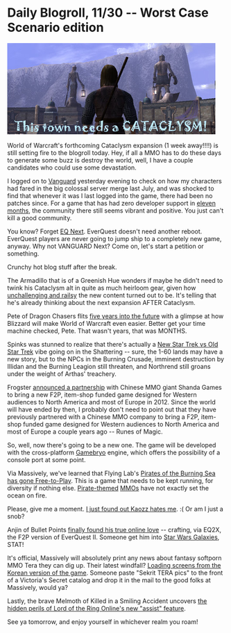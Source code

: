 # Daily Blogroll, 11/30 -- Worst Case Scenario edition

![](../uploads/2010/11/vgclient-2010-11-29-20-32-30-42.jpg "Well, Vanguard needs SOMETHING!")

World of Warcraft's forthcoming Cataclysm expansion (1 week away!!!!) is still setting fire to the blogroll today. Hey, if all a MMO has to do these days to generate some buzz is destroy the world, well, I have a couple candidates who could use some devastation.

I logged on to [Vanguard](http://vgplayers.station.sony.com/) yesterday evening to check on how my characters had fared in the big colossal server merge last July, and was shocked to find that whenever it was I last logged into the game, there had been no patches since. For a game that has had zero developer support in [eleven months](http://vgplayers.station.sony.com/gameUpdates.vm), the community there still seems vibrant and positive. You just can't kill a good community.

You know? Forget [EQ Next](http://www.joystiq.com/2010/08/07/soe-unveils-everquest-next-at-fan-faire/). EverQuest doesn't need another reboot. EverQuest players are never going to jump ship to a completely new game, anyway. Why not VANGUARD Next? Come on, let's start a petition or something.

Crunchy hot blog stuff after the break.


The Armadillo that is of a Greenish Hue wonders if maybe he didn't need to twink his Cataclysm alt in quite as much heirloom gear, given how [unchallenging and railsy](http://playervsdeveloper.blogspot.com/2010/11/scattered-shattering-impressions.html) the new content turned out to be. It's telling that he's already thinking about the next expansion AFTER Cataclysm.

Pete of Dragon Chasers flits [five years into the future](http://dragonchasers.com/2010/11/29/next-gen-wow/) with a glimpse at how Blizzard will make World of Warcraft even easier. Better get your time machine checked, Pete. That wasn't years, that was MONTHS.

Spinks was stunned to realize that there's actually a [New Star Trek vs Old Star Trek](http://spinksville.wordpress.com/2010/11/29/cataclysm-we-didnt-remake-the-low-level-zones-for-you/) vibe going on in the Shattering -- sure, the 1-60 lands may have a new story, but to the NPCs in the Burning Crusade, imminent destruction by Illidan and the Burning Leagion still threaten, and Northrend still groans under the weight of Arthas' treachery.

Frogster [announced a partnership](http://www.frogster.de/en/news,id277,frogster_gains_top_new_mmo_game_license_release_2012.html#news277) with Chinese MMO giant Shanda Games to bring a new F2P, item-shop funded game designed for Western audiences to North America and most of Europe in 2012. Since the world will have ended by then, I probably don't need to point out that they have previously partnered with a Chinese MMO company to bring a F2P, item-shop funded game designed for Western audiences to North America and most of Europe a couple years ago -- Runes of Magic. 

So, well, now there's going to be a new one. The game will be developed with the cross-platform [Gamebryo](http://en.wikipedia.org/wiki/Gamebryo) engine, which offers the possibility of a console port at some point.

Via Massively, we've learned that Flying Lab's [Pirates of the Burning Sea has gone Free-to-Play](http://massively.joystiq.com/2010/11/29/pirates-of-the-burning-sea-now-sailing-the-free-to-play-seas/). This is a game that needs to be kept running, for diversity if nothing else. [Pirate-themed](http://piratesonline.go.com/) [MMOs](http://en.florensia-online.com/) have not exactly set the ocean on fire.

Please, give me a moment. [I just found out Kaozz hates me](http://www.ectmmo.com/2010/11/wheres-love.html). :( Or am I just a snob?

Anjin of Bullet Points [finally found his true online love](http://bulletpointsblog.blogspot.com/2010/11/played-lately-everquest-2-extended.html) -- crafting, via EQ2X, the F2P version of EverQuest II. Someone get him into [Star Wars Galaxies](http://swg.wikia.com/wiki/Crafting), STAT!

It's official, Massively will absolutely print any news about fantasy softporn MMO Tera they can dig up. Their latest windfall? [Loading screens from the Korean version of the game](http://massively.joystiq.com/2010/11/29/tera-korean-loading-screens-give-story-clues/). Someone paste "Sekrit TERA pics" to the front of a Victoria's Secret catalog and drop it in the mail to the good folks at Massively, would ya?

Lastly, the brave Melmoth of Killed in a Smiling Accident uncovers [the hidden perils of Lord of the Ring Online's new "assist" feature](http://www.kiasa.org/2010/11/29/no-degree-of-knowledge-attainable-by-man-is-able-to-set-him-above-the-want-of-hourly-assistance/).

See ya tomorrow, and enjoy yourself in whichever realm you roam!
